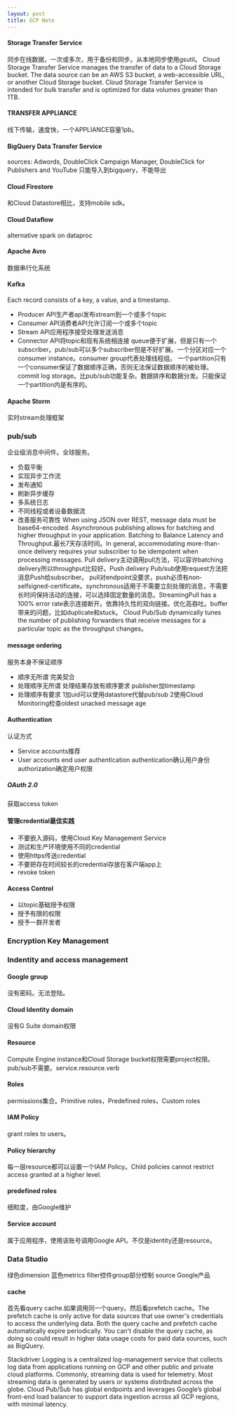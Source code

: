 ```yaml
---
layout: post
title: GCP Note
---
```


#### Storage Transfer Service
同步在线数据，一次或多次，用于备份和同步。从本地同步使用gsutil。
Cloud Storage Transfer Service manages the transfer of data to a Cloud Storage bucket. The data source can be an AWS S3 bucket, a web-accessible URL, or another Cloud Storage bucket. Cloud Storage Transfer Service is intended for bulk transfer and is optimized for data volumes greater than 1TB.

#### TRANSFER APPLIANCE
线下传输，速度快，一个APPLIANCE容量1pb。

#### BigQuery Data Transfer Service
sources:  Adwords, DoubleClick Campaign Manager, DoubleClick for Publishers and YouTube
只能导入到bigquery，不能导出

#### Cloud Firestore
和Cloud Datastore相比，支持mobile sdk。

#### Cloud Dataflow
alternative spark on dataproc 

#### Apache Avro
数据串行化系统

#### Kafka
Each record consists of a key, a value, and a timestamp.
- Producer API生产者api发布stream到一个或多个topic
- Consumer API消费者API允许订阅一个或多个topic
- Stream API应用程序接受处理发送消息
- Connector API将topic和现有系统相连接
queue便于扩展，但是只有一个subscriber。pub/sub可以多个subscriber但是不好扩展。一个分区对应一个consumer instance。consumer group代表处理线程组。
一个partition只有一个consumer保证了数据顺序正确，否则无法保证数据顺序的被处理。commit log storage。比pub/sub功能复杂。数据排序和数据分发。只能保证一个partition内是有序的。

#### Apache Storm
实时stream处理框架

### pub/sub
企业级消息中间件。全球服务。
- 负载平衡
- 实现异步工作流
- 发布通知
- 刷新异步缓存
- 多系统日志
- 不同线程或者设备数据流
- 改善服务可靠性
When using JSON over REST, message data must be base64-encoded. Asynchronous publishing allows for batching and higher throughput in your application. Batching to Balance Latency and Throughput.最长7天存活时间。In general, accommodating more-than-once delivery requires your subscriber to be idempotent when processing messages. Pull delivery主动调用pull方法，可以容许batching delivery所以throughput比较好。Push delivery Pub/sub使用request方法把消息Push给subscriber。
pull对endpoint没要求，push必须有non-selfsigned-certificate。synchronous适用于不需要立刻处理的消息，不需要长时间保持活动的连接，可以选择固定数量的消息。StreamingPull has a 100% error rate表示连接断开。依靠持久性的双向链接。优化高吞吐。buffer带来的问题，比如duplicate和stuck。
Cloud Pub/Sub dynamically tunes the number of publishing forwarders that receive messages for a particular topic as the throughput changes。

#### message ordering
服务本身不保证顺序
- 顺序无所谓 完美契合
- 处理顺序无所谓 处理结果存放有顺序要求 publisher加timestamp
- 处理顺序有要求 1加uid可以使用datastore代替pub/sub 2使用Cloud Monitoring检查oldest unacked message age

#### Authentication
认证方式
- Service accounts推荐
- User accounts end user authentication authentication确认用户身份 authorization确定用户权限

##### OAuth 2.0
获取access token

#### 管理credential最佳实践
- 不要嵌入源码，使用Cloud Key Management Service
- 测试和生产环境使用不同的credential
- 使用https传送credential
- 不要把存在时间较长的credential存放在客户端app上
- revoke token

#### Access Control
- 以topic基础授予权限
- 授予有限的权限
- 授予一群开发者

### Encryption Key Management

### Indentity and access management

#### Google group
没有密码。无法登陆。

#### Cloud Identity domain
没有G Suite domain权限

#### Resource
Compute Engine instance和Cloud Storage bucket权限需要project权限。pub/sub不需要。service.resource.verb

#### Roles
permissions集合。Primitive roles，Predefined roles，Custom roles

#### IAM Policy
grant roles to users。

#### Policy hierarchy
每一层resource都可以设置一个IAM Policy。Child policies cannot restrict access granted at a higher level.

#### predefined roles
细粒度，由Google维护

#### Service account
属于应用程序，使用该账号调用Google API。不仅是identity还是resource。

### Data Studio
绿色dimension 蓝色metrics
filter控件group部分控制
source Google产品
#### cache
首先看query cache.如果调用同一个query。然后看prefetch cache。The prefetch cache is only active for data sources that use owner's credentials to access the underlying data. Both the query cache and prefetch cache automatically expire periodically. You can't disable the query cache, as doing so could result in higher data usage costs for paid data sources, such as BigQuery.


Stackdriver Logging is a centralized log-management service that collects log data from applications running on GCP and other public and private cloud platforms. Commonly, streaming data is used for telemetry. Most streaming data is generated by users or systems distributed across the globe. Cloud Pub/Sub has global endpoints and leverages Google’s global front-end load balancer to support data ingestion across all GCP regions, with minimal latency.


